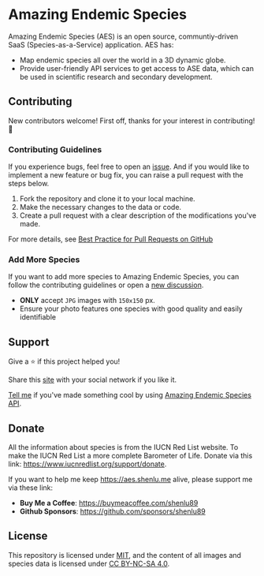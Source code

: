 # Amazing Endemic Species

Amazing Endemic Species (AES) is an open source, communtiy-driven SaaS (Species-as-a-Service) application. AES has:

- Map endemic species all over the world in a 3D dynamic globe.
- Provide user-friendly API services to get access to ASE data, which can be used in scientific research and secondary development.

## Contributing

New contributors welcome! First off, thanks for your interest in contributing! 🎉

### Contributing Guidelines

If you experience bugs, feel free to open an [issue](https://github.com/shenlu89/amazing-endemic-species/issues/new). And if you would like to implement a new feature or bug fix, you can raise a pull request with the steps below.

1. Fork the repository and clone it to your local machine.
2. Make the necessary changes to the data or code.
3. Create a pull request with a clear description of the modifications you've made.

For more details, see [Best Practice for Pull Requests on GitHub](https://www.shenlu.me/blog/best-practice-for-pull-requests-on-github)

### Add More Species

If you want to add more species to Amazing Endemic Species, you can follow the contributing guidelines or open a [new discussion](https://github.com/shenlu89/amazing-endemic-species/discussions/new?category=general).

- **ONLY** accept `JPG` images with `150x150` px.
- Ensure your photo features one species with good quality and easily identifiable

## Support

Give a ⭐️ if this project helped you!

Share this [site](https://aes.shenlu.me) with your social network if you like it.

[Tell me](https://github.com/shenlu89/amazing-endemic-species/discussions/new?category=show-and-tell) if you've made something cool by using [Amazing Endemic Species API]().

## Donate

All the information about species is from the IUCN Red List website. To make the IUCN Red List a more complete Barometer of Life. Donate via this link: https://www.iucnredlist.org/support/donate.

If you want to help me keep https://aes.shenlu.me alive, please support me via these link:

- **Buy Me a Coffee**: https://buymeacoffee.com/shenlu89
- **Github Sponsors**: https://github.com/sponsors/shenlu89

## License

This repository is licensed under [MIT](/LICENSE), and the content of all images and species data is licensed under [CC BY-NC-SA 4.0](https://creativecommons.org/licenses/by-nc-sa/4.0/).
